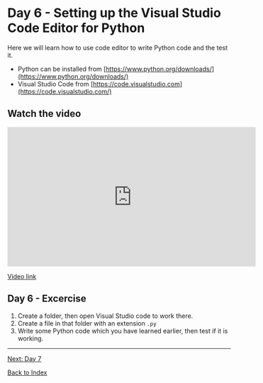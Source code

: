 # Day 6 - Setting up the Visual Studio Code Editor for Python

Here we will learn how to use code editor to write Python code and the test it.

- Python can be installed from [https://www.python.org/downloads/](https://www.python.org/downloads/)
- Visual Studio Code from [https://code.visualstudio.com](https://code.visualstudio.com/)

## Watch the video

<iframe width="560" height="315" src="https://www.youtube.com/embed/VcuQ2Phk0Vc" frameborder="0" allow="accelerometer; autoplay; encrypted-media; gyroscope; picture-in-picture" allowfullscreen></iframe>

[Video link](https://www.youtube.com/watch?v=VcuQ2Phk0Vc)

## Day 6 - Excercise

1. Create a folder, then open Visual Studio code to work there.
2. Create a file in that folder with an extension `.py`
3. Write some Python code which you have learned earlier, then test if it is working.

---

[Next: Day 7](07-day07.md)

[Back to Index](index.md)
